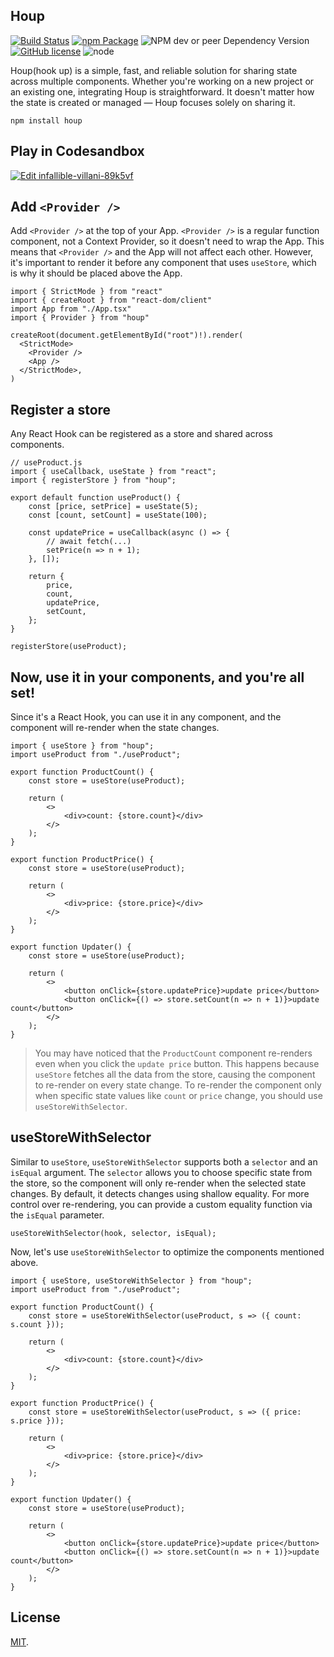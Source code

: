 ## Houp
[![Build Status](https://img.shields.io/github/actions/workflow/status/houpjs/houp/test.yml?branch=main)](https://github.com/houpjs/houp/actions?query=workflow%3Atest)
[![npm Package](https://img.shields.io/npm/v/houp.svg)](https://www.npmjs.org/package/houp) 
![NPM dev or peer Dependency Version](https://img.shields.io/npm/dependency-version/houp/peer/react)
[![GitHub license](https://img.shields.io/badge/license-MIT-blue.svg)](https://github.com/houpjs/houp/blob/master/LICENSE) 
![node](https://img.shields.io/node/v/houp) 

Houp(hook up) is a simple, fast, and reliable solution for sharing state across multiple components. Whether you're working on a new project or an existing one, integrating Houp is straightforward. It doesn't matter how the state is created or managed — Houp focuses solely on sharing it.

```
npm install houp
```

## Play in Codesandbox

[![Edit infallible-villani-89k5vf](https://codesandbox.io/static/img/play-codesandbox.svg)](https://codesandbox.io/p/sandbox/infallible-villani-89k5vf)

## Add `<Provider />`

Add `<Provider />` at the top of your App. `<Provider />` is a regular function component, not a Context Provider, so it doesn't need to wrap the App. This means that `<Provider />` and the App will not affect each other. However, it's important to render it before any component that uses `useStore`, which is why it should be placed above the App.

``` tsx
import { StrictMode } from "react"
import { createRoot } from "react-dom/client"
import App from "./App.tsx"
import { Provider } from "houp"

createRoot(document.getElementById("root")!).render(
  <StrictMode>
    <Provider />
    <App />
  </StrictMode>,
)

```

## Register a store

Any React Hook can be registered as a store and shared across components.

``` tsx
// useProduct.js
import { useCallback, useState } from "react";
import { registerStore } from "houp";

export default function useProduct() {
    const [price, setPrice] = useState(5);
    const [count, setCount] = useState(100);

    const updatePrice = useCallback(async () => {
        // await fetch(...)
        setPrice(n => n + 1);
    }, []);

    return {
        price,
        count,
        updatePrice,
        setCount,
    };
}

registerStore(useProduct);
```

## Now, use it in your components, and you're all set!

Since it's a React Hook, you can use it in any component, and the component will re-render when the state changes.

``` tsx
import { useStore } from "houp";
import useProduct from "./useProduct";

export function ProductCount() {
    const store = useStore(useProduct);

    return (
        <>
            <div>count: {store.count}</div>
        </>
    );
}

export function ProductPrice() {
    const store = useStore(useProduct);

    return (
        <>
            <div>price: {store.price}</div>
        </>
    );
}

export function Updater() {
    const store = useStore(useProduct);

    return (
        <>
            <button onClick={store.updatePrice}>update price</button>
            <button onClick={() => store.setCount(n => n + 1)}>update count</button>
        </>
    );
}
```

> You may have noticed that the `ProductCount` component re-renders even when you click the `update price` button. This happens because `useStore` fetches all the data from the store, causing the component to re-render on every state change. To re-render the component only when specific state values like `count` or `price` change, you should use `useStoreWithSelector`.

## useStoreWithSelector

Similar to `useStore`, `useStoreWithSelector` supports both a `selector` and an `isEqual` argument. The `selector` allows you to choose specific state from the store, so the component will only re-render when the selected state changes. By default, it detects changes using shallow equality. For more control over re-rendering, you can provide a custom equality function via the `isEqual` parameter.

``` tsx
useStoreWithSelector(hook, selector, isEqual);
```

Now, let's use `useStoreWithSelector` to optimize the components mentioned above.

``` tsx
import { useStore, useStoreWithSelector } from "houp";
import useProduct from "./useProduct";

export function ProductCount() {
    const store = useStoreWithSelector(useProduct, s => ({ count: s.count }));

    return (
        <>
            <div>count: {store.count}</div>
        </>
    );
}

export function ProductPrice() {
    const store = useStoreWithSelector(useProduct, s => ({ price: s.price }));

    return (
        <>
            <div>price: {store.price}</div>
        </>
    );
}

export function Updater() {
    const store = useStore(useProduct);

    return (
        <>
            <button onClick={store.updatePrice}>update price</button>
            <button onClick={() => store.setCount(n => n + 1)}>update count</button>
        </>
    );
}
```

## License

[MIT](LICENSE).
